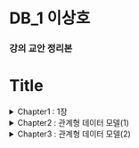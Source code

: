 # DB_1 이상호
### 강의 교안 정리본
# Title
<details><summary>
Chapter1 : 1장
</summary><div markdown="1">

 1. Databases
 1. Data Abstraction and Data Model
 1. Database Systems
 </div></details>
 <details><summary>
 Chapter2 : 관계형 데이터 모델(1)
 </summary><div markdown="1">

 1. [Relational Data Model](#Relational-Data-Model)
	- [Relation Example](#Relation-Example)
	- [Equivalent Terms](#Equivalent-Terms)
	- [Attributes](#Attributes)
	- [All attributes are atomic in relational model](#All-attributes-are-atomic-in-relational-model)
	- [Relation Schema and Instance](#Relation-Schema-and-Instance)
	- [Relational Databases](#Relational-Databases)
	- [Sample University Database](#Sample-University-Database)
	- [Order is immaterial](#Order-is-immaterial)
	- [Keys](#Keys)
	- [Key Example](#Key-Example)
	- [Referential Integrity Constraint](#Referential-Integrity-Constraint)
	- [Why Referential Integrity Constraint?](#Why-Referential-Integrity-Constraint)
 1. [Sample University Database](#Sample-University-Database)
	- [Running Example(University)](#Running-Example(University))
	- [Schema Diagram](#Schema-Diagram)
		- ["department" Relation](#"department"-Relation)
		- ["course" Relation](#"course"-Relation)
		- ["professor" Relation](#"professor"-Relation)
		- ["teaches" Relation](#"teaches"-Relation)
		- ["student" Relation](#"student"-Relation)
		- ["takes" Relation](#"takes"-Relation)
		- ["room" Relation](#"room"-Relation)
</div></details>
<details><summary>
Chapter3 : 관계형 데이터 모델(2)
</summary><div markdown="1">

 1. [Relational Algebra](#Relational-Algebra) 
	- [Select Operation](#Select-Operation)
		- [Select Operation Example](#Select-Operation-Example)
	- [Project Operation](#Project-Operation)
		- [Project Operation Example](#Project-Operation-Example)
	- [Union Operation](#Union-Operation)
		- [Union Operation Example](#Union-Operation-Example)
	- [Set Difference Operation](#Set-Difference-Operation-Example)
	- [Cartesian Product Operation](#Cartesian-Product-Operation)
		- [Cartesian Product Operation Example](#Cartesian-Product-Operation-Example)
	- [Rename Operation](#Rename-Operation)
	- [Relational Algebra Expressions](#Relational-Algebra-Expressions)
</div></details>
